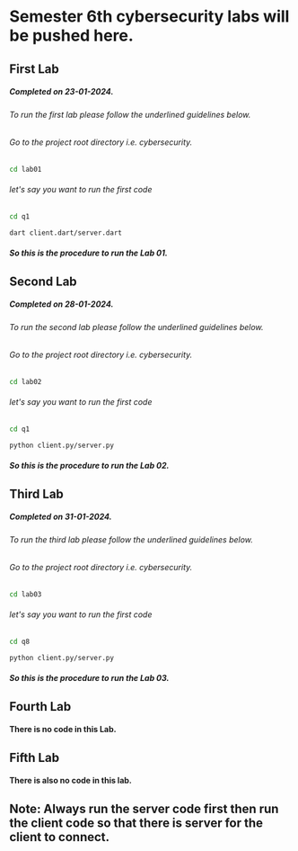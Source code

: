 # Semester 6th cybersecurity labs will be pushed here. 

## First Lab
##### Completed on 23-01-2024.
###### To run the first lab please follow the underlined guidelines below. 
###### Go to the project root directory i.e. cybersecurity.
```bash
cd lab01
```
###### let's say you want to run the first code
```bash
cd q1
```

```bash
dart client.dart/server.dart
```


##### So this is the procedure to run the Lab 01.


## Second Lab
##### Completed on 28-01-2024.
###### To run the second lab please follow the underlined guidelines below. 
###### Go to the project root directory i.e. cybersecurity.
```bash
cd lab02
```
###### let's say you want to run the first code
```bash
cd q1
```

```bash
python client.py/server.py
```


##### So this is the procedure to run the Lab 02.



## Third Lab
##### Completed on 31-01-2024.
###### To run the third lab please follow the underlined guidelines below. 
###### Go to the project root directory i.e. cybersecurity.
```bash
cd lab03
```
###### let's say you want to run the first code
```bash
cd q8
```

```bash
python client.py/server.py
```


##### So this is the procedure to run the Lab 03.

## Fourth Lab 
#### There is no code in this Lab.


## Fifth Lab
#### There is also no code in this lab.


## Note: Always  run the server code first then run the client code so that there is server for the client to connect.